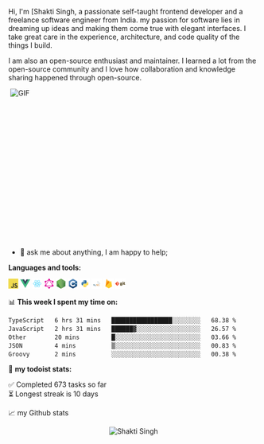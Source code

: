 Hi, I'm [Shakti Singh, a passionate self-taught frontend developer and a freelance software engineer from India. my passion for software lies in dreaming up ideas and making them come true with elegant interfaces. I take great care in the experience, architecture, and code quality of the things I build.

I am also an open-source enthusiast and maintainer. I learned a lot from the open-source community and I love how collaboration and knowledge sharing happened through open-source.


  <img align="right" alt="GIF" src="[https://github.com/abhisheknaiidu/abhisheknaiidu/blob/master/code.gif?raw=true](https://github.com/shakti-appic)" width="500" height="320" />
  
- 💬 ask me about anything, I am happy to help;

**Languages and tools:**  

<code><img height="20" src="https://raw.githubusercontent.com/github/explore/80688e429a7d4ef2fca1e82350fe8e3517d3494d/topics/javascript/javascript.png"></code>
<code><img height="20" src="https://raw.githubusercontent.com/github/explore/80688e429a7d4ef2fca1e82350fe8e3517d3494d/topics/vue/vue.png"></code>
<code><img height="20" src="https://raw.githubusercontent.com/github/explore/80688e429a7d4ef2fca1e82350fe8e3517d3494d/topics/react/react.png"></code>
<code><img height="20" src="https://raw.githubusercontent.com/github/explore/5c058a388828bb5fde0bcafd4bc867b5bb3f26f3/topics/graphql/graphql.png"></code>
<code><img height="20" src="https://raw.githubusercontent.com/github/explore/80688e429a7d4ef2fca1e82350fe8e3517d3494d/topics/nodejs/nodejs.png"></code>
<code><img height="20" src="https://raw.githubusercontent.com/github/explore/80688e429a7d4ef2fca1e82350fe8e3517d3494d/topics/cpp/cpp.png"></code>
<code><img height="20" src="https://raw.githubusercontent.com/github/explore/80688e429a7d4ef2fca1e82350fe8e3517d3494d/topics/python/python.png"></code>
<code><img height="20" src="https://raw.githubusercontent.com/github/explore/80688e429a7d4ef2fca1e82350fe8e3517d3494d/topics/mysql/mysql.png"></code>
<code><img height="20" src="https://raw.githubusercontent.com/github/explore/80688e429a7d4ef2fca1e82350fe8e3517d3494d/topics/firebase/firebase.png"></code>
<code><img height="20" src="https://raw.githubusercontent.com/github/explore/80688e429a7d4ef2fca1e82350fe8e3517d3494d/topics/git/git.png"></code>

📊 **This week I spent my time on:**
<!--START_SECTION:waka-->

```txt
TypeScript   6 hrs 31 mins   █████████████████░░░░░░░░   68.38 %
JavaScript   2 hrs 31 mins   ██████▓░░░░░░░░░░░░░░░░░░   26.57 %
Other        20 mins         █░░░░░░░░░░░░░░░░░░░░░░░░   03.66 %
JSON         4 mins          ▒░░░░░░░░░░░░░░░░░░░░░░░░   00.83 %
Groovy       2 mins          ░░░░░░░░░░░░░░░░░░░░░░░░░   00.38 %
```

<!--END_SECTION:waka-->



🚧 **my todoist stats:**
<!-- TODO-IST:START -->      
✅  Completed 673 tasks so far           
⏳  Longest streak is 10 days
<!-- TODO-IST:END -->


📈 my Github stats

<p align="center"> <img src="https://github.com/shakti-appic" alt="Shakti Singh" /> </p>


